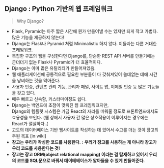 ## Django : Python 기반의 웹 프레임워크

>  Why Django?

- Flask, Pyramid는 아주 짧은 시간에 뭔가 만들어낼 수는 있지만 되게 작고 가볍다. 많은 기능을 제공하지 않는다!
- Django는 Flask나 Pyramid 처럼 Minimalistic 하지 않다. 이들과는 다른 거대한 프레임워크.
- 복잡한 구조의 웹을 구성한다면 Django를, 단순한 REST API 서버를 만들기에는 군더더기 없는 Flask나 Pyramid가 더 효율적이다.
- Django는 이미 많은 유틸리티가 만들어져있음.
- 웹 애플리케이션에 공통적으로 필요한 부분들이 다 갖춰져있어 쓸데없는 데에 시간을 낭비하는 것을 막아준다.
- 사용자 인증, 컨텐츠 관리 기능, 관리자 패널, 사이트 맵, 이메일 인증 등 많은 기능들을 갖고 있다.
- 매우 빠르고 신속함, 커스터마이징도 쉽다.
- Django는 백엔드에 초점이 맞춰진 웹 프레임워크지만, <br>Django의 템플릿 시스템은 가끔 React의 자리를 메워줄 정도로 프론트엔드에서도 효용성을 보인다.
  (웹 상에서 사용자 간 많은 상호작용이 이루어지는 경우에는 React가 절실하다..)
- 고도의 데이터베이스 기반 웹사이트를 작성하는 데 있어서 수고를 더는 것이 장고의 주된 목표 [in wiki]
- **장고는 우리가 작성한 코드를 사용한다.**
  **: 우리가 장고를 사용하는 게 아니라 장고가 우리 코드를 사용한다는 것!**
- **장고는 장고 ORM(object relational mapping) 이라는 걸 탑재하고 있어서 우리의 코드를 SQL문으로 바꿔서 데이테베이스가 알아들을 수 있게 만들어준다.**

